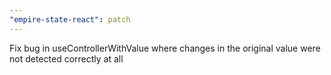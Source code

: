 ```yaml
---
"empire-state-react": patch
---
```


Fix bug in useControllerWithValue where changes in the original value were not detected correctly at all
